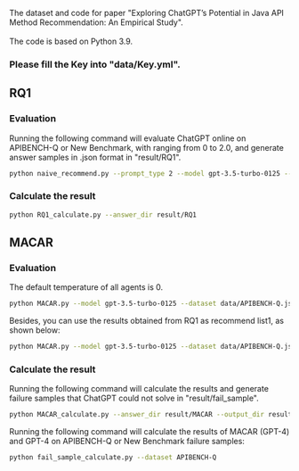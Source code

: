 The dataset and code for paper "Exploring ChatGPT’s Potential in Java API Method Recommendation: An Empirical Study".
<br><br>The code is based on Python 3.9.

### Please fill the Key into "data/Key.yml". 

## RQ1

### Evaluation
Running the following command will evaluate ChatGPT online on APIBENCH-Q or New Benchmark,
with ranging from 0 to 2.0, and generate answer samples in .json format in "result/RQ1".
``` bash       
python naive_recommend.py --prompt_type 2 --model gpt-3.5-turbo-0125 --dataset data/New-Benchmark.json --output_dir ./result/RQ1
```

### Calculate the result
``` bash
python RQ1_calculate.py --answer_dir result/RQ1
```

## MACAR
### Evaluation
The default temperature of all agents is 0.
``` bash
python MACAR.py --model gpt-3.5-turbo-0125 --dataset data/APIBENCH-Q.json --output_dir result/MACAR 
```
Besides, you can use the results obtained from RQ1 as recommend list1, as shown below:
``` bash
python MACAR.py --model gpt-3.5-turbo-0125 --dataset data/APIBENCH-Q.json --output_dir result/MACAR --agent1_answer_dir result/RQ1/P2-tem=0.0.json
``` 
### Calculate the result
Running the following command will calculate the results and generate failure samples that ChatGPT could not solve in "result/fail_sample".
``` bash        
python MACAR_calculate.py --answer_dir result/MACAR --output_dir result/fail_sample
```

Running the following command will calculate the results of MACAR (GPT-4) and GPT-4 on APIBENCH-Q or New Benchmark failure samples:
``` bash        
python fail_sample_calculate.py --dataset APIBENCH-Q 
```